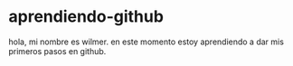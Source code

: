 # aprendiendo-github
hola, mi nombre es wilmer. en este momento estoy aprendiendo a dar mis primeros pasos en github.
